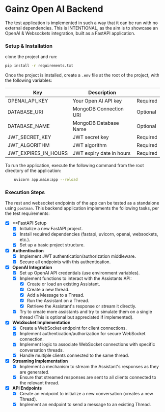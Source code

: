 # Gainz Open AI Backend

The test application is implemented in such a way that it can be run with no external dependencies. 
This is INTENTIONAL, as the aim is to showcase an OpenAI & Websockets integration, built as a FastAPI application.

### Setup & Installation
clone the project and run:
```sh
pip install -r requirements.txt
```

Once the project is installed, create a `.env` file at the root of the project, with the following variables:

| Key                      | Description                    |          |
|--------------------------|--------------------------------|----------|
| OPENAI_API_KEY           | Your Open AI API key           | Required |
| DATABASE_URI             | MongoDB Connection URI         | Optional |
| DATABASE_NAME            | MongoDB Database Name          | Optional |
| JWT_SECRET_KEY           | JWT secret key                 | Required |
| JWT_ALGORITHM            | JWT algorithm                  | Required |
| JWT_EXPIRES_IN_HOURS     | JWT expiry date in hours       | Required |

To run the application, execute the following command from the root directory of the application:
```sh
    uvicorn app.main:app --reload
```

### Execution Steps
The rest and websocket endpoints of the app can be tested as a standalone using `postman`. 
This backend application implements the following tasks, per the test requirements:

- [x] **FastAPI Setup
  - [x] Initialize a new FastAPI project.
  - [x] Install required dependencies (fastapi, uvicorn, openai, websockets, etc.).
  - [x] Set up a basic project structure.
  
- [x] **Authentication**
  - [x] Implement JWT authentication/authorization middleware.
  - [x] Secure all endpoints with this authentication.
  
- [x] **OpenAI Integration**
  - [x] Set up OpenAI API credentials (use environment variables).
  - [x] Implement functions to interact with the Assistants API:
    - [x] Create or load an existing Assistant.
    - [x] Create a new thread.
    - [x] Add a Message to a Thread.
    - [x] Run the Assistant on a Thread.
    - [x] Retrieve the Assistant's response or stream it directly.
  - [x] Try to create more assistants and try to simulate them on a single thread (This is optional but appreciated if implemented).

- [x] **WebSocket Implementation**
  - [x] Create a WebSocket endpoint for client connections.
  - [x] Implement authentication/authorization for secure WebSocket connection.
  - [x] Implement logic to associate WebSocket connections with specific conversation threads.
  - [x] Handle multiple clients connected to the same thread.

- [x] **Streaming Implementation**
  - [x] Implement a mechanism to stream the Assistant's responses as they are generated.
  - [x] Ensure that streamed responses are sent to all clients connected to the relevant thread.

- [x] **API Endpoints**
  - [x] Create an endpoint to initialize a new conversation (creates a new Thread).
  - [x] Implement an endpoint to send a message to an existing Thread.